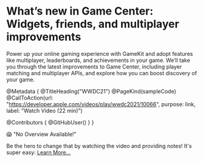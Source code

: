 # What’s new in Game Center: Widgets, friends, and multiplayer improvements

Power up your online gaming experience with GameKit and adopt features like multiplayer, leaderboards, and achievements in your game. We’ll take you through the latest improvements to Game Center, including player matching and multiplayer APIs, and explore how you can boost discovery of your game.

@Metadata {
   @TitleHeading("WWDC21")
   @PageKind(sampleCode)
   @CallToAction(url: "https://developer.apple.com/videos/play/wwdc2021/10066", purpose: link, label: "Watch Video (22 min)")

   @Contributors {
      @GitHubUser(<replace this with your GitHub handle>)
   }
}

😱 "No Overview Available!"

Be the hero to change that by watching the video and providing notes! It's super easy:
 [Learn More…](https://wwdcnotes.com/documentation/wwdcnotes/contributing)
